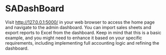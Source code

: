 # SADashBoard

Visit http://127.0.0.1:5000/ in your web browser to access the home page and navigate to the admin dashboard. You can import sales sheets and export reports to Excel from the dashboard. Keep in mind that this is a basic example, and you might need to enhance it based on your specific requirements, including implementing full accounting logic and refining the dashboard.
